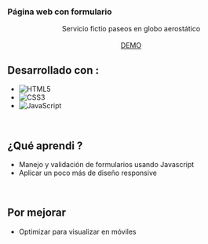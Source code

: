 <h3> Página web con formulario  </h3>

<p align="center">
    Servicio fictio paseos en globo aerostático
    <br />
    <br />
    <a href="https://fabidevz.github.io/odin-formulario/">DEMO</a>
  
  </p>

  ## Desarrollado con : 

- ![HTML5](https://img.shields.io/badge/html5-%23E34F26.svg?style=for-the-badge&logo=html5&logoColor=white)   
- ![CSS3](https://img.shields.io/badge/css3-%231572B6.svg?style=for-the-badge&logo=css3&logoColor=white)   
- ![JavaScript](https://img.shields.io/badge/javascript-%23323330.svg?style=for-the-badge&logo=javascript&logoColor=%23F7DF1E)

<br>

## ¿Qué aprendi ? 

* Manejo y validación de formularios usando Javascript
* Aplicar un poco más de diseño responsive

<br>

## Por mejorar 

* Optimizar para visualizar en móviles

<br>
